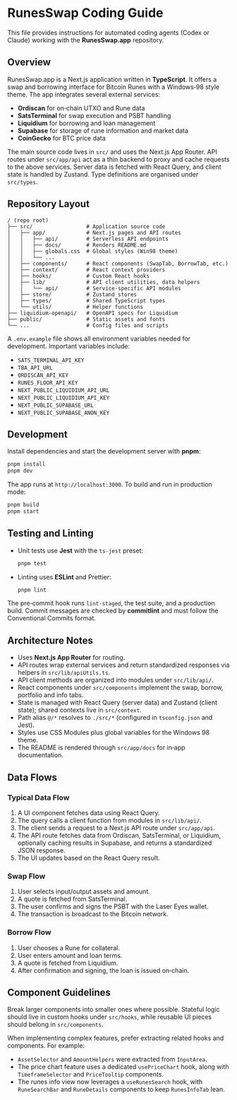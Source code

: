 # RunesSwap Coding Guide

This file provides instructions for automated coding agents (Codex or Claude) working with the **RunesSwap.app** repository.

## Overview

RunesSwap.app is a Next.js application written in **TypeScript**. It offers a swap and borrowing interface for Bitcoin Runes with a Windows‑98 style theme. The app integrates several external services:

* **Ordiscan** for on‑chain UTXO and Rune data
* **SatsTerminal** for swap execution and PSBT handling
* **Liquidium** for borrowing and loan management
* **Supabase** for storage of rune information and market data
* **CoinGecko** for BTC price data

The main source code lives in `src/` and uses the Next.js App Router.
API routes under `src/app/api` act as a thin backend to proxy and cache requests to the above services. Server data is fetched with React Query, and client state is handled by Zustand. Type definitions are organised under `src/types`.

## Repository Layout

```text
/ (repo root)
├── src/                 # Application source code
│   ├── app/             # Next.js pages and API routes
│   │   ├── api/         # Serverless API endpoints
│   │   ├── docs/        # Renders README.md
│   │   ├── globals.css  # Global styles (Win98 theme)
│   │   └── ...
│   ├── components/      # React components (SwapTab, BorrowTab, etc.)
│   ├── context/         # React context providers
│   ├── hooks/           # Custom React hooks
│   ├── lib/             # API client utilities, data helpers
│   │   └── api/         # Service-specific API modules
│   ├── store/           # Zustand stores
│   ├── types/           # Shared TypeScript types
│   └── utils/           # Helper functions
├── liquidium-openapi/   # OpenAPI specs for Liquidium
├── public/              # Static assets and fonts
└── ...                  # Config files and scripts
```

A `.env.example` file shows all environment variables needed for development. Important variables include:

* `SATS_TERMINAL_API_KEY`
* `TBA_API_URL`
* `ORDISCAN_API_KEY`
* `RUNES_FLOOR_API_KEY`
* `NEXT_PUBLIC_LIQUIDIUM_API_URL`
* `NEXT_PUBLIC_LIQUIDIUM_API_KEY`
* `NEXT_PUBLIC_SUPABASE_URL`
* `NEXT_PUBLIC_SUPABASE_ANON_KEY`

## Development

Install dependencies and start the development server with **pnpm**:

```bash
pnpm install
pnpm dev
```

The app runs at `http://localhost:3000`.
To build and run in production mode:

```bash
pnpm build
pnpm start
```

## Testing and Linting

* Unit tests use **Jest** with the `ts-jest` preset:

  ```bash
  pnpm test
  ```
* Linting uses **ESLint** and Prettier:

  ```bash
  pnpm lint
  ```

The pre‑commit hook runs `lint-staged`, the test suite, and a production build. Commit messages are checked by **commitlint** and must follow the Conventional Commits format.

## Architecture Notes

* Uses **Next.js App Router** for routing.
* API routes wrap external services and return standardized responses via helpers in `src/lib/apiUtils.ts`.
* API client methods are organized into modules under `src/lib/api/`.
* React components under `src/components` implement the swap, borrow, portfolio and info tabs.
* State is managed with React Query (server data) and Zustand (client state); shared contexts live in `src/context`.
* Path alias `@/*` resolves to `./src/*` (configured in `tsconfig.json` and Jest).
* Styles use CSS Modules plus global variables for the Windows 98 theme.
* The README is rendered through `src/app/docs` for in‑app documentation.

## Data Flows

### Typical Data Flow

1. A UI component fetches data using React Query.
2. The query calls a client function from modules in `src/lib/api/`.
3. The client sends a request to a Next.js API route under `src/app/api`.
4. The API route fetches data from Ordiscan, SatsTerminal, or Liquidium, optionally caching results in Supabase, and returns a standardized JSON response.
5. The UI updates based on the React Query result.

### Swap Flow

1. User selects input/output assets and amount.
2. A quote is fetched from SatsTerminal.
3. The user confirms and signs the PSBT with the Laser Eyes wallet.
4. The transaction is broadcast to the Bitcoin network.

### Borrow Flow

1. User chooses a Rune for collateral.
2. User enters amount and loan terms.
3. A quote is fetched from Liquidium.
4. After confirmation and signing, the loan is issued on‑chain.

## Component Guidelines

Break larger components into smaller ones where possible. Stateful logic should live in custom hooks under `src/hooks`, while reusable UI pieces should belong in `src/components`.

When implementing complex features, prefer extracting related hooks and components. For example:

* `AssetSelector` and `AmountHelpers` were extracted from `InputArea`.
* The price chart feature uses a dedicated `usePriceChart` hook, along with `TimeframeSelector` and `PriceTooltip` components.
* The runes info view now leverages a `useRunesSearch` hook, with `RuneSearchBar` and `RuneDetails` components to keep `RunesInfoTab` lean.
